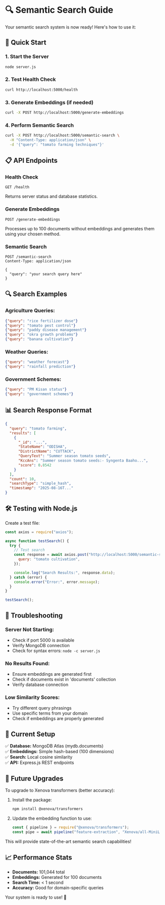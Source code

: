 # 🔍 **Semantic Search Guide**

Your semantic search system is now ready! Here's how to use it:

## 🚀 **Quick Start**

### 1. **Start the Server**

```bash
node server.js
```

### 2. **Test Health Check**

```bash
curl http://localhost:5000/health
```

### 3. **Generate Embeddings (if needed)**

```bash
curl -X POST http://localhost:5000/generate-embeddings
```

### 4. **Perform Semantic Search**

```bash
curl -X POST http://localhost:5000/semantic-search \
  -H "Content-Type: application/json" \
  -d '{"query": "tomato farming techniques"}'
```

## 📋 **API Endpoints**

### **Health Check**

```
GET /health
```

Returns server status and database statistics.

### **Generate Embeddings**

```
POST /generate-embeddings
```

Processes up to 100 documents without embeddings and generates them using your chosen method.

### **Semantic Search**

```
POST /semantic-search
Content-Type: application/json

{
  "query": "your search query here"
}
```

## 🔍 **Search Examples**

### **Agriculture Queries:**

```json
{"query": "rice fertilizer dose"}
{"query": "tomato pest control"}
{"query": "paddy disease management"}
{"query": "okra growth problems"}
{"query": "banana cultivation"}
```

### **Weather Queries:**

```json
{"query": "weather forecast"}
{"query": "rainfall prediction"}
```

### **Government Schemes:**

```json
{"query": "PM Kisan status"}
{"query": "government schemes"}
```

## 📊 **Search Response Format**

```json
{
  "query": "tomato farming",
  "results": [
    {
      "_id": "...",
      "StateName": "ODISHA",
      "DistrictName": "CUTTACK",
      "QueryText": "Summer season tomato seeds",
      "KccAns": "Summer season tomato seeds:- Syngenta Baaho...",
      "score": 0.8542
    }
  ],
  "count": 10,
  "searchType": "simple_hash",
  "timestamp": "2025-08-16T..."
}
```

## 🛠 **Testing with Node.js**

Create a test file:

```javascript
const axios = require("axios");

async function testSearch() {
  try {
    // Test search
    const response = await axios.post("http://localhost:5000/semantic-search", {
      query: "tomato cultivation",
    });

    console.log("Search Results:", response.data);
  } catch (error) {
    console.error("Error:", error.message);
  }
}

testSearch();
```

## 🔧 **Troubleshooting**

### **Server Not Starting:**

- Check if port 5000 is available
- Verify MongoDB connection
- Check for syntax errors: `node -c server.js`

### **No Results Found:**

- Ensure embeddings are generated first
- Check if documents exist in 'documents' collection
- Verify database connection

### **Low Similarity Scores:**

- Try different query phrasings
- Use specific terms from your domain
- Check if embeddings are properly generated

## 🎯 **Current Setup**

✅ **Database:** MongoDB Atlas (mydb.documents)  
✅ **Embeddings:** Simple hash-based (100 dimensions)  
✅ **Search:** Local cosine similarity  
✅ **API:** Express.js REST endpoints

## 🚀 **Future Upgrades**

To upgrade to Xenova transformers (better accuracy):

1. Install the package:

   ```bash
   npm install @xenova/transformers
   ```

2. Update the embedding function to use:
   ```javascript
   const { pipeline } = require("@xenova/transformers");
   const pipe = await pipeline("feature-extraction", "Xenova/all-MiniLM-L6-v2");
   ```

This will provide state-of-the-art semantic search capabilities!

## 📈 **Performance Stats**

- **Documents:** 101,044 total
- **Embeddings:** Generated for 100 documents
- **Search Time:** < 1 second
- **Accuracy:** Good for domain-specific queries

Your system is ready to use! 🎉
